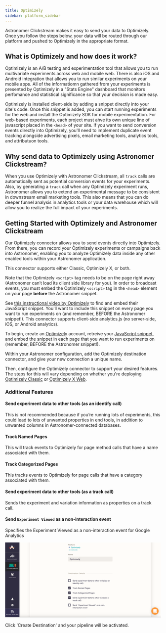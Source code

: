 ```yaml
---
title: Optimizely
sidebar: platform_sidebar
---
```

Astronomer Clickstream makes it easy to send your data to Optimizely. Once you follow the steps below, your data will be routed through our platform and pushed to Optimizely in the appropriate format. 

## What is Optimizely and how does it work?

Optimizely is an A/B testing and experimentation tool that allows you to run multivariate experiments across web and mobile web. There is also iOS and Android integration that allows you to run similar experiments on your mobile apps. All of the informatiomn gathered from your experiments is presented by Optimizely in a "Stats Engine" dashboard that monitors perfomance and statistical significance so that your decision is made easy.

Optimizely is installed client-side by adding a snippet directly into your site's code. Once this snippet is added, you can start running experiments for the web and install the Optimizely SDK for mobile experimentation. For web-based experiments, each project must ahve its own unique line of javascript placed in the `<head>` of your site. If you want to send conversion events directly into Optimizely, you'll need to implement duplicate event tracking alongside advertising pixels, email marketing tools, analytics tools, and attributuon tools.

## Why send data to Optimizely using Astronomer Clickstream?

When you use Optimizely with Astronomer Clickstream, all `track` calls are automatically sent as potential conversion events for your experiments. Also, by generating a `track` call when any Optimizely experiment runs, Astronomer allows you to extend an experimental message to be consistent in downstream email marketing tools. This also means that you can do deeper funnel analysis in analytics tools or your data warehouse which will allow you to realize the full impact of your experiments.

## Getting Started with Optimizely and Astronomer Clickstream

Our Optimizely connector allows you to send events directly into Optimizely.  From there, you can record your Optimizely experiments or campaigns back into Astronomer, enabling you to analyze Optimizely data inside any other enabled tools within your Astronomer application.

This connector supports either Classic, Optimizely X, or both.

Note that the Optimizely `<script>` tag needs to be on the page right away (Astronomer can’t load its client side library for you). In order to broadcast events, you must embed the Optimizely `<script>` tag in the `<head>` element on your page <b>before</b> the Astronomer snippet.

See [this instructional video by Optimizely](https://help.optimizely.com/Set_Up_Optimizely/Implement_the_snippet_for_Optimizely_Classic) to find and embed their JavaScript snippet.  You'll want to include this snippet on every page you want to run experiments on (and remember, BEFORE the Astronomer snippet!). This connector supports client-side analytics.js (no server-side, iOS, or Android analytics).

To begin, create an [Optimizely](https://www.optimizely.com/) account, retreive your [JavaScript snippet](https://help.optimizely.com/Set_Up_Optimizely/Implement_the_snippet_for_Optimizely_Classic), and embed the snippet in each page that you want to run experiments on (remember, BEFORE the Astronomer snippet!).

Within your Astronomer configuration, add the Optimizely destination connector, and give your new connection a unique name. 

Then, configure the Optimizely connector to support your desired features.  The steps for this will vary depending on whether you're deploying [Optimizely Classic](https://help.optimizely.com/Measure_success%3A_Track_visitor_behaviors/Custom_event_goals_in_Optimizely_Classic) or [Optimizely X Web](https://help.optimizely.com/Build_Campaigns_and_Experiments/Custom_events_in_Optimizely_X).

### Additional Features

#### Send experiment data to other tools (as an identify call)
This is not recommended because if you’re running lots of experiments, this could lead to lots of unwanted properties in end tools, in addition to unwanted columns in Astronomer-connected databases.

#### Track Named Pages
This will track events to Optimizely for page method calls that have a name associated with them. 

#### Track Categorized Pages
This tracks events to Optimizely for page calls that have a category associated with them. 

#### Send experiment data to other tools (as a track call)
Sends the experiment and variation information as properties on a track call.

#### Send `Experiment Viewed` as a non-interaction event
Specifies the Experiment Viewed as a non-interaction event for Google Analytics

![optimizely1](../../../images/optimizely1.png)


Click 'Create Destination' and your pipeline will be activated. 
